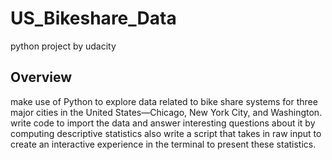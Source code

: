# US_Bikeshare_Data
python project by udacity

## Overview

make use of Python to explore data related to bike share systems for three major cities in the United States—Chicago, New York City, and Washington.
 write code to import the data and answer interesting questions about it by computing descriptive statistics 
 also write a script that takes in raw input to create an interactive experience in the terminal to present these statistics.
